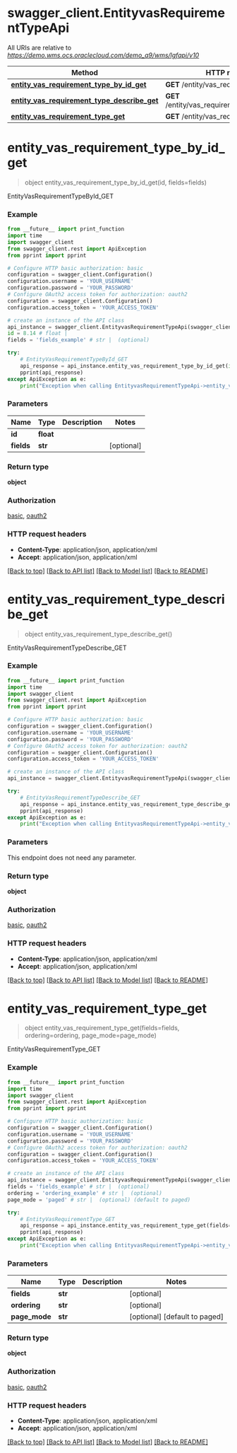 # swagger_client.EntityvasRequirementTypeApi

All URIs are relative to *https://demo.wms.ocs.oraclecloud.com/demo_a9/wms/lgfapi/v10*

Method | HTTP request | Description
------------- | ------------- | -------------
[**entity_vas_requirement_type_by_id_get**](EntityvasRequirementTypeApi.md#entity_vas_requirement_type_by_id_get) | **GET** /entity/vas_requirement_type/{id} | EntityVasRequirementTypeById_GET
[**entity_vas_requirement_type_describe_get**](EntityvasRequirementTypeApi.md#entity_vas_requirement_type_describe_get) | **GET** /entity/vas_requirement_type/describe | EntityVasRequirementTypeDescribe_GET
[**entity_vas_requirement_type_get**](EntityvasRequirementTypeApi.md#entity_vas_requirement_type_get) | **GET** /entity/vas_requirement_type | EntityVasRequirementType_GET


# **entity_vas_requirement_type_by_id_get**
> object entity_vas_requirement_type_by_id_get(id, fields=fields)

EntityVasRequirementTypeById_GET



### Example
```python
from __future__ import print_function
import time
import swagger_client
from swagger_client.rest import ApiException
from pprint import pprint

# Configure HTTP basic authorization: basic
configuration = swagger_client.Configuration()
configuration.username = 'YOUR_USERNAME'
configuration.password = 'YOUR_PASSWORD'
# Configure OAuth2 access token for authorization: oauth2
configuration = swagger_client.Configuration()
configuration.access_token = 'YOUR_ACCESS_TOKEN'

# create an instance of the API class
api_instance = swagger_client.EntityvasRequirementTypeApi(swagger_client.ApiClient(configuration))
id = 8.14 # float | 
fields = 'fields_example' # str |  (optional)

try:
    # EntityVasRequirementTypeById_GET
    api_response = api_instance.entity_vas_requirement_type_by_id_get(id, fields=fields)
    pprint(api_response)
except ApiException as e:
    print("Exception when calling EntityvasRequirementTypeApi->entity_vas_requirement_type_by_id_get: %s\n" % e)
```

### Parameters

Name | Type | Description  | Notes
------------- | ------------- | ------------- | -------------
 **id** | **float**|  | 
 **fields** | **str**|  | [optional] 

### Return type

**object**

### Authorization

[basic](../README.md#basic), [oauth2](../README.md#oauth2)

### HTTP request headers

 - **Content-Type**: application/json, application/xml
 - **Accept**: application/json, application/xml

[[Back to top]](#) [[Back to API list]](../README.md#documentation-for-api-endpoints) [[Back to Model list]](../README.md#documentation-for-models) [[Back to README]](../README.md)

# **entity_vas_requirement_type_describe_get**
> object entity_vas_requirement_type_describe_get()

EntityVasRequirementTypeDescribe_GET



### Example
```python
from __future__ import print_function
import time
import swagger_client
from swagger_client.rest import ApiException
from pprint import pprint

# Configure HTTP basic authorization: basic
configuration = swagger_client.Configuration()
configuration.username = 'YOUR_USERNAME'
configuration.password = 'YOUR_PASSWORD'
# Configure OAuth2 access token for authorization: oauth2
configuration = swagger_client.Configuration()
configuration.access_token = 'YOUR_ACCESS_TOKEN'

# create an instance of the API class
api_instance = swagger_client.EntityvasRequirementTypeApi(swagger_client.ApiClient(configuration))

try:
    # EntityVasRequirementTypeDescribe_GET
    api_response = api_instance.entity_vas_requirement_type_describe_get()
    pprint(api_response)
except ApiException as e:
    print("Exception when calling EntityvasRequirementTypeApi->entity_vas_requirement_type_describe_get: %s\n" % e)
```

### Parameters
This endpoint does not need any parameter.

### Return type

**object**

### Authorization

[basic](../README.md#basic), [oauth2](../README.md#oauth2)

### HTTP request headers

 - **Content-Type**: application/json, application/xml
 - **Accept**: application/json, application/xml

[[Back to top]](#) [[Back to API list]](../README.md#documentation-for-api-endpoints) [[Back to Model list]](../README.md#documentation-for-models) [[Back to README]](../README.md)

# **entity_vas_requirement_type_get**
> object entity_vas_requirement_type_get(fields=fields, ordering=ordering, page_mode=page_mode)

EntityVasRequirementType_GET



### Example
```python
from __future__ import print_function
import time
import swagger_client
from swagger_client.rest import ApiException
from pprint import pprint

# Configure HTTP basic authorization: basic
configuration = swagger_client.Configuration()
configuration.username = 'YOUR_USERNAME'
configuration.password = 'YOUR_PASSWORD'
# Configure OAuth2 access token for authorization: oauth2
configuration = swagger_client.Configuration()
configuration.access_token = 'YOUR_ACCESS_TOKEN'

# create an instance of the API class
api_instance = swagger_client.EntityvasRequirementTypeApi(swagger_client.ApiClient(configuration))
fields = 'fields_example' # str |  (optional)
ordering = 'ordering_example' # str |  (optional)
page_mode = 'paged' # str |  (optional) (default to paged)

try:
    # EntityVasRequirementType_GET
    api_response = api_instance.entity_vas_requirement_type_get(fields=fields, ordering=ordering, page_mode=page_mode)
    pprint(api_response)
except ApiException as e:
    print("Exception when calling EntityvasRequirementTypeApi->entity_vas_requirement_type_get: %s\n" % e)
```

### Parameters

Name | Type | Description  | Notes
------------- | ------------- | ------------- | -------------
 **fields** | **str**|  | [optional] 
 **ordering** | **str**|  | [optional] 
 **page_mode** | **str**|  | [optional] [default to paged]

### Return type

**object**

### Authorization

[basic](../README.md#basic), [oauth2](../README.md#oauth2)

### HTTP request headers

 - **Content-Type**: application/json, application/xml
 - **Accept**: application/json, application/xml

[[Back to top]](#) [[Back to API list]](../README.md#documentation-for-api-endpoints) [[Back to Model list]](../README.md#documentation-for-models) [[Back to README]](../README.md)

